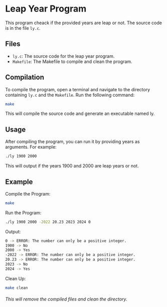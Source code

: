 # Leap Year Program

This program cheack if the provided years are leap or not. The source code is in the file `ly.c`.

## Files

- `ly.c`: The source code for the leap year program.
- `Makefile`: The Makefile to compile and clean the program.

## Compilation

To compile the program, open a terminal and navigate to the directory containing `ly.c` and the `Makefile`. Run the following command:

```sh
make
```

This will compile the source code and generate an executable named ly.

## Usage

After compiling the program, you can run it by providing years as arguments. For example:

```sh
./ly 1900 2000
```

This will output if the years 1900 and 2000 are leap years or not.

## Example

Compile the Program:

```sh
make
```

Run the Program:

```sh
./ly 1900 2000 -2022 20.23 2023 2024 0
```

Output:

```sh
0 -> ERROR: The number can only be a positive integer.
1900 -> No
2000 -> Yes
-2022 -> ERROR: The number can only be a positive integer.
20.23 -> ERROR: The number can only be a positive integer.
2023 -> No
2024 -> Yes
```

Clean Up:

```sh
make clean
```

###### This will remove the compiled files and clean the directory.